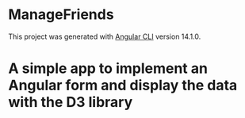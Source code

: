 # ManageFriends

This project was generated with [Angular CLI](https://github.com/angular/angular-cli) version 14.1.0.

# A simple app to implement an Angular form and display the data with the D3 library
